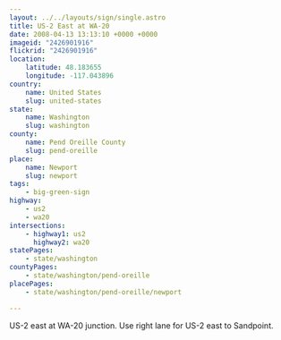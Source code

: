 ```yaml
---
layout: ../../layouts/sign/single.astro
title: US-2 East at WA-20
date: 2008-04-13 13:13:10 +0000 +0000
imageid: "2426901916"
flickrid: "2426901916"
location:
    latitude: 48.183655
    longitude: -117.043896
country:
    name: United States
    slug: united-states
state:
    name: Washington
    slug: washington
county:
    name: Pend Oreille County
    slug: pend-oreille
place:
    name: Newport
    slug: newport
tags:
    - big-green-sign
highway:
    - us2
    - wa20
intersections:
    - highway1: us2
      highway2: wa20
statePages:
    - state/washington
countyPages:
    - state/washington/pend-oreille
placePages:
    - state/washington/pend-oreille/newport

---
```

US-2 east at WA-20 junction.  Use right lane for US-2 east to Sandpoint.